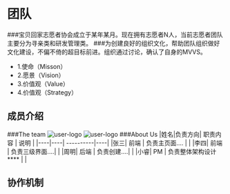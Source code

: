 # 团队


###宝贝回家志愿者协会成立于某年某月。现在拥有志愿者N人，当前志愿者团队主要分为寻亲类和研发管理类。
###为创建良好的组织文化，帮助团队组织做好文化建设，不偏不倚的超目标前进。组织通过讨论，确认了自身的MVVS。
* 1.使命（Misson）
* 2.愿景（Vision）
* 3.价值观（Value）
* 4.价值观（Strategy）
## 成员介绍



###The team
![user-logo](https://avatars1.githubusercontent.com/u/1617384?s=60&v=4)
![user-logo](https://avatars2.githubusercontent.com/u/45333095?s=60&v=4)
###About Us
|姓名|负责方向|  职责内容  |  说明  |
|----|----| ----------|----|
|张三| 前端 | 负责主页面....  |        |
|李四| 前端 | 负责三级界面....|   |
|周明| 后端 | 负责创建....|     |
|小睿| PM   | 负责整体架构设计****  |    |

## 协作机制

